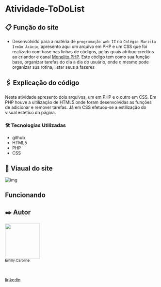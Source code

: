 # Atividade-ToDoList

## 📋 Função do site

- Desenvolvido para a matéria de `programação web II` no `Colégio Marista Irmão Acácio`, apresento aqui um arquivo em PHP e um CSS que foi realizado com base nas linhas de códigos, pelas quais atribuo creditos ao criandor e canal [Monolito PHP](https://www.youtube.com/@monolitophp360/videos).
   Este código tem como sua função base, organizar tarefas do dia a dia do usuário, onde o mesmo pode organizar sua rotina, listar seus a fazeres 

    

## 🖇️ Explicação do código
   Nesta atividade apresento dois arquivos, um em PHP e o outro em CSS. Em PHP houve a ultilização de HTML5 onde foram desenvolvidas as funções de adicionar e remover tarefas. Já em CSS efetuou-se a estilização do visual estetico da página.


### 🛠️ Tecnologias Utilizadas

- github
- HTML5
- PHP
- CSS

## 👀 Viaual do site

![img](img/fotopagina.png)

## Funcionando

## ✒️ Autor

[<img loading="lazy" src="https://avatars.githubusercontent.com/u/127847857?v=4" width=115><br><sub>Emilly Caroline </sub>](https://github.com/emillycaaroline)<br><br><br>

[linkedin](https://www.linkedin.com/in/emilly-caroline-129936290/recent-activity/all/)
